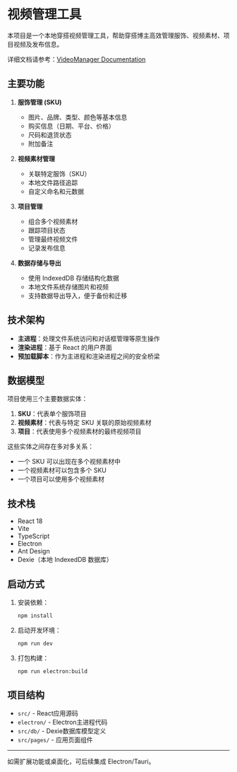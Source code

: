 # 视频管理工具

本项目是一个本地穿搭视频管理工具，帮助穿搭博主高效管理服饰、视频素材、项目视频及发布信息。

详细文档请参考：[VideoManager Documentation](https://deepwiki.com/easman/videomanager)

## 主要功能

1. **服饰管理 (SKU)**
   - 图片、品牌、类型、颜色等基本信息
   - 购买信息（日期、平台、价格）
   - 尺码和退货状态
   - 附加备注

2. **视频素材管理**
   - 关联特定服饰（SKU）
   - 本地文件路径追踪
   - 自定义命名和元数据

3. **项目管理**
   - 组合多个视频素材
   - 跟踪项目状态
   - 管理最终视频文件
   - 记录发布信息

4. **数据存储与导出**
   - 使用 IndexedDB 存储结构化数据
   - 本地文件系统存储图片和视频
   - 支持数据导出导入，便于备份和迁移

## 技术架构

- **主进程**：处理文件系统访问和对话框管理等原生操作
- **渲染进程**：基于 React 的用户界面
- **预加载脚本**：作为主进程和渲染进程之间的安全桥梁

## 数据模型

项目使用三个主要数据实体：

1. **SKU**：代表单个服饰项目
2. **视频素材**：代表与特定 SKU 关联的原始视频素材
3. **项目**：代表使用多个视频素材的最终视频项目

这些实体之间存在多对多关系：
- 一个 SKU 可以出现在多个视频素材中
- 一个视频素材可以包含多个 SKU
- 一个项目可以使用多个视频素材

## 技术栈
- React 18
- Vite
- TypeScript
- Electron
- Ant Design
- Dexie（本地 IndexedDB 数据库）

## 启动方式

1. 安装依赖：
   ```bash
   npm install
   ```
2. 启动开发环境：
   ```bash
   npm run dev
   ```

3. 打包构建：
   ```bash
   npm run electron:build
   ```

## 项目结构
- `src/` - React应用源码
- `electron/` - Electron主进程代码
- `src/db/` - Dexie数据库模型定义
- `src/pages/` - 应用页面组件

---

如需扩展功能或桌面化，可后续集成 Electron/Tauri。 